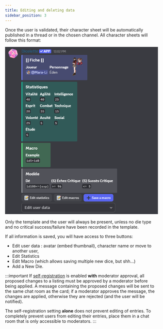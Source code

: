 ```yaml
---
title: Editing and deleting data
sidebar_position: 3
---
```


Once the user is validated, their character sheet will be automatically published in a thread or in the chosen channel. All character sheets will follow this format:

![user embed](../../assets/edit/user_embed.png)

Only the template and the user will always be present, unless no die type and no critical success/failure have been recorded in the template.

If all information is saved, you will have access to three buttons:
- Edit user data : avatar (embed thumbnail), character name or move to another user,
- Edit Statistics
- Edit Macro (which allows saving multiple new dice, but shh...)
- Add a New Die.

:::important
If [self-registration](../../config/self_registration.md) is enabled **with** moderator approval, all proposed changes to a listing must be approved by a moderator before being applied. A message containing the proposed changes will be sent to the same chat room as the card; if a moderator approves the message, the changes are applied, otherwise they are rejected (and the user will be notified).  

The self-registration setting **alone** does not prevent editing of entries. To completely prevent users from editing their entries, place them in a chat room that is only accessible to moderators.
:::